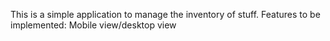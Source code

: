 This is a simple application to manage the inventory of stuff.
Features to be implemented: Mobile view/desktop view
